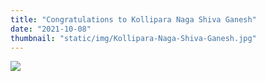 ```yaml
---
title: "Congratulations to Kollipara Naga Shiva Ganesh"
date: "2021-10-08"
thumbnail: "static/img/Kollipara-Naga-Shiva-Ganesh.jpg"
---
```


![](images/Kollipara-Naga-Shiva-Ganesh-300x300.jpg)
